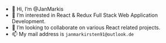- 👋 Hi, I’m @JanMarkis
- 👀 I’m interested in React & Redux Full Stack Web Application Development.
- 💞️ I’m looking to collaborate on various React related projects.
- 📫 My mail address is `janmarkirsten91@outlook.de`

<!---
JanMarkis/JanMarkis is a ✨ special ✨ repository because its `README.md` (this file) appears on your GitHub profile.
You can click the Preview link to take a look at your changes.
--->
